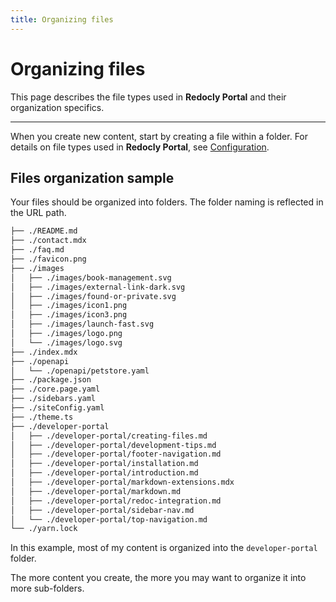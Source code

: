 ```yaml
---
title: Organizing files
---
```

# Organizing files

This page describes the file types used in **Redocly Portal** and their organization specifics.

---

When you create new content, start by creating a file within a folder.
For details on file types used in **Redocly Portal**, see [Configuration](configuration.md).

## Files organization sample

Your files should be organized into folders. The folder naming is reflected in the URL path.

```bash
├── ./README.md
├── ./contact.mdx
├── ./faq.md
├── ./favicon.png
├── ./images
│   ├── ./images/book-management.svg
│   ├── ./images/external-link-dark.svg
│   ├── ./images/found-or-private.svg
│   ├── ./images/icon1.png
│   ├── ./images/icon3.png
│   ├── ./images/launch-fast.svg
│   ├── ./images/logo.png
│   └── ./images/logo.svg
├── ./index.mdx
├── ./openapi
│   └── ./openapi/petstore.yaml
├── ./package.json
├── ./core.page.yaml
├── ./sidebars.yaml
├── ./siteConfig.yaml
├── ./theme.ts
├── ./developer-portal
│   ├── ./developer-portal/creating-files.md
│   ├── ./developer-portal/development-tips.md
│   ├── ./developer-portal/footer-navigation.md
│   ├── ./developer-portal/installation.md
│   ├── ./developer-portal/introduction.md
│   ├── ./developer-portal/markdown-extensions.mdx
│   ├── ./developer-portal/markdown.md
│   ├── ./developer-portal/redoc-integration.md
│   ├── ./developer-portal/sidebar-nav.md
│   └── ./developer-portal/top-navigation.md
└── ./yarn.lock
```

In this example, most of my content is organized into the `developer-portal` folder.

The more content you create, the more you may want to organize it into more sub-folders.

